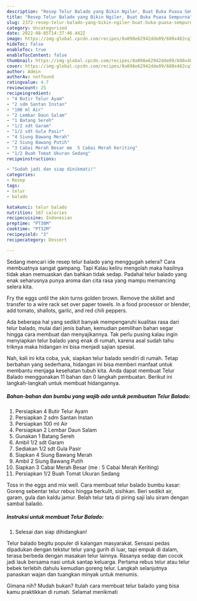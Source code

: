```yaml
---
description: "Resep Telur Balado yang Bikin Ngiler, Buat Buka Puasa Sempurna"
title: "Resep Telur Balado yang Bikin Ngiler, Buat Buka Puasa Sempurna"
slug: 2372-resep-telur-balado-yang-bikin-ngiler-buat-buka-puasa-sempurna
category: Uncategorized
date: 2022-08-05T14:37:46.442Z
image: https://img-global.cpcdn.com/recipes/8a098e62942dde09/680x482cq70/telur-balado-foto-resep-utama.jpg
hideToc: false
enableToc: true
enableTocContent: false
thumbnail: https://img-global.cpcdn.com/recipes/8a098e62942dde09/680x482cq70/telur-balado-foto-resep-utama.jpg
cover: https://img-global.cpcdn.com/recipes/8a098e62942dde09/680x482cq70/telur-balado-foto-resep-utama.jpg
author: Admin
authorAv: notfound
ratingvalue: 4.7
reviewcount: 25
recipeingredient:
- "4 Butir Telur Ayam"
- "2 sdm Santan Instan"
- "100 ml Air"
- "2 Lembar Daun Salam"
- "1 Batang Sereh"
- "1/2 sdt Garam"
- "1/2 sdt Gula Pasir"
- "4 Siung Bawang Merah"
- "2 Siung Bawang Putih"
- "3 Cabai Merah Besar me  5 Cabai Merah Keriting"
- "1/2 Buah Tomat Ukuran Sedang"
recipeinstructions:

- "Sudah jadi dan siap dinikmati!"
categories:
- Resep
tags:
- telur
- balado

katakunci: telur balado 
nutrition: 167 calories
recipecuisine: Indonesian
preptime: "PT30M"
cooktime: "PT32M"
recipeyield: "3"
recipecategory: Dessert

---
```



Sedang mencari ide resep telur balado yang menggugah selera? Cara membuatnya sangat gampang. Tapi Kalau keliru mengolah maka hasilnya tidak akan memuaskan dan bahkan tidak sedap. Padahal telur balado yang enak seharusnya punya aroma dan cita rasa yang mampu memancing selera kita.


Fry the eggs until the skin turns golden brown. Remove the skillet and transfer to a wire rack set over paper towels. In a food processor or blender, add tomato, shallots, garlic, and red chili peppers.

Ada beberapa hal yang sedikit banyak mempengaruhi kualitas rasa dari telur balado, mulai dari jenis bahan, kemudian pemilihan bahan segar hingga cara membuat dan menyajikannya. Tak perlu pusing kalau ingin menyiapkan telur balado yang enak di rumah, karena asal sudah tahu triknya maka hidangan ini bisa menjadi sajian spesial.


Nah, kali ini kita coba, yuk, siapkan telur balado sendiri di rumah. Tetap berbahan yang sederhana, hidangan ini bisa memberi manfaat untuk membantu menjaga kesehatan tubuh kita. Anda dapat membuat Telur Balado menggunakan 11 bahan dan 0 langkah pembuatan. Berikut ini langkah-langkah untuk membuat hidangannya.

<!--inarticleads1-->

##### Bahan-bahan dan bumbu yang wajib ada untuk pembuatan Telur Balado:

1. Persiapkan 4 Butir Telur Ayam
1. Persiapkan 2 sdm Santan Instan
1. Persiapkan 100 ml Air
1. Persiapkan 2 Lembar Daun Salam
1. Gunakan 1 Batang Sereh
1. Ambil 1/2 sdt Garam
1. Sediakan 1/2 sdt Gula Pasir
1. Siapkan 4 Siung Bawang Merah
1. Ambil 2 Siung Bawang Putih
1. Siapkan 3 Cabai Merah Besar (me : 5 Cabai Merah Keriting)
1. Persiapkan 1/2 Buah Tomat Ukuran Sedang


Toss in the eggs and mix well. Cara membuat telur balado bumbu kasar: Goreng sebentar telur rebus hingga berkulit, sisihkan. Beri sedikit air, garam, gula dan kaldu jamur. Belah telur tata di piring saji lalu siram dengan sambal balado. 

<!--inarticleads2-->

##### Instruksi untuk membuat Telur Balado:


1. Selesai dan siap dihidangkan!

Telur balado begitu populer di kalangan masyarakat. Sensasi pedas dipadukan dengan tekstur telur yang gurih di luar, tapi empuk di dalam, terasa berbeda dengan masakan telur lainnya. Rasanya sedap dan cocok jadi lauk bersama nasi untuk santap keluarga. Pertama rebus telur atau telur bebek terlebih dahulu kemudian goreng telur. Langkah selanjutnya panaskan wajan dan tuangkan minyak untuk menumis. 

Gimana nih? Mudah bukan? Itulah cara membuat telur balado yang bisa kamu praktikkan di rumah. Selamat menikmati
